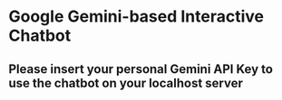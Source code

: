 <p> <h1> Google Gemini-based Interactive Chatbot </h1> </p>
<p> <h2> Please insert your personal Gemini API Key to use the chatbot on your localhost server </h2></p>
